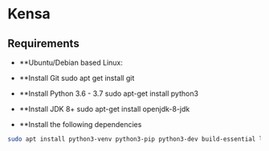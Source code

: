 # Kensa

## Requirements
- **Ubuntu/Debian based Linux:

- **Install Git sudo apt get install git
- **Install Python 3.6 - 3.7 sudo apt-get install python3
- **Install JDK 8+ sudo apt-get install openjdk-8-jdk
- **Install the following dependencies
```bash
sudo apt install python3-venv python3-pip python3-dev build-essential libffi-dev libssl-dev libxml2-dev libxslt1-dev libjpeg8-dev zlib1g-dev wkhtmltopdf
```
